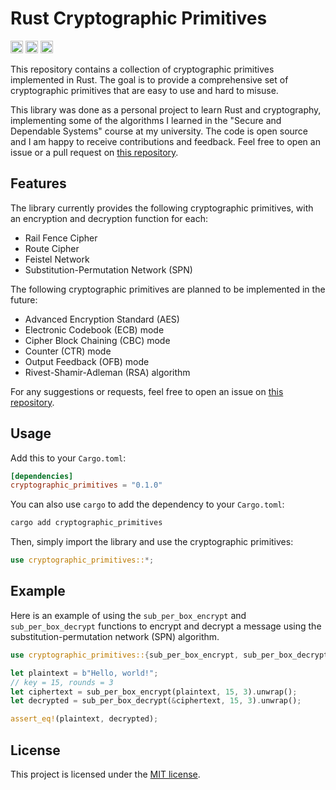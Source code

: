 Rust Cryptographic Primitives
=============================
[<img alt="github" src="https://img.shields.io/badge/github-razvanperial/cryptographic_primitives-8da0cb?style=for-the-badge&labelColor=555555&logo=github" height="20">](https://github.com/razvanperial/cryptographic_primitives)
[<img alt="crates.io" src="https://img.shields.io/crates/v/cryptographic_primitives.svg?style=for-the-badge&color=fc8d62&logo=rust" height="20">](https://crates.io/crates/cryptographic_primitives)
[<img alt="docs.rs" src="https://img.shields.io/badge/docs.rs-cryptographic_primitives-66c2a5?style=for-the-badge&labelColor=555555&logo=docs.rs" height="20">](https://docs.rs/cryptographic_primitives/0.1.0/cryptographic_primitives/)

This repository contains a collection of cryptographic primitives implemented in Rust. The goal is to provide a comprehensive set of cryptographic primitives that are easy to use and hard to misuse. 

This library was done as a personal project to learn Rust and cryptography, implementing some of the algorithms I learned in the "Secure and Dependable Systems" course at my university. The code is open source and I am happy to receive contributions and feedback. Feel free to open an issue or a pull request on [this repository](https://github.com/razvanperial/cryptographic_primitives).

## Features

The library currently provides the following cryptographic primitives, with an encryption and decryption function for each:

- Rail Fence Cipher
- Route Cipher
- Feistel Network
- Substitution-Permutation Network (SPN)

The following cryptographic primitives are planned to be implemented in the future:

- Advanced Encryption Standard (AES)
- Electronic Codebook (ECB) mode
- Cipher Block Chaining (CBC) mode
- Counter (CTR) mode
- Output Feedback (OFB) mode
- Rivest-Shamir-Adleman (RSA) algorithm

For any suggestions or requests, feel free to open an issue on [this repository](https://github.com/razvanperial/cryptographic_primitives).

## Usage

Add this to your `Cargo.toml`:

```toml
[dependencies]
cryptographic_primitives = "0.1.0"
```
You can also use `cargo` to add the dependency to your `Cargo.toml`:

```sh
cargo add cryptographic_primitives
```

Then, simply import the library and use the cryptographic primitives:

```rust
use cryptographic_primitives::*;
```

## Example

Here is an example of using the `sub_per_box_encrypt` and `sub_per_box_decrypt` functions to encrypt and decrypt a message using the substitution-permutation network (SPN) algorithm.

```rust
use cryptographic_primitives::{sub_per_box_encrypt, sub_per_box_decrypt};

let plaintext = b"Hello, world!";
// key = 15, rounds = 3
let ciphertext = sub_per_box_encrypt(plaintext, 15, 3).unwrap();
let decrypted = sub_per_box_decrypt(&ciphertext, 15, 3).unwrap();

assert_eq!(plaintext, decrypted);
```


## License

This project is licensed under the [MIT license](https://github.com/razvanperial/cryptographic_primitives/blob/master/LICENSE).
